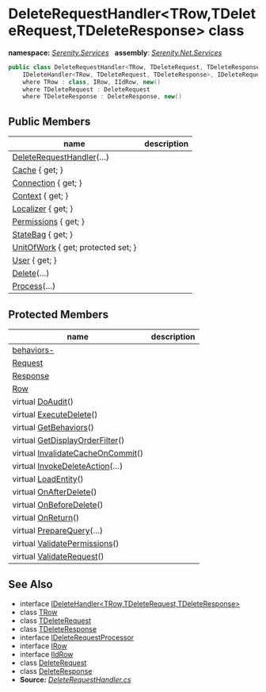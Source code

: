 # DeleteRequestHandler&lt;TRow,TDeleteRequest,TDeleteResponse&gt; class
**namespace:** *[Serenity.Services](../README.md#serenity.services-namespace)*   **assembly**: *[Serenity.Net.Services](../README.md)*

```csharp
public class DeleteRequestHandler<TRow, TDeleteRequest, TDeleteResponse> : 
    IDeleteHandler<TRow, TDeleteRequest, TDeleteResponse>, IDeleteRequestProcessor
    where TRow : class, IRow, IIdRow, new()
    where TDeleteRequest : DeleteRequest
    where TDeleteResponse : DeleteResponse, new()
```

## Public Members

| name | description |
| --- | --- |
| [DeleteRequestHandler](DeleteRequestHandler-3/DeleteRequestHandler.md)(…) |  |
| [Cache](DeleteRequestHandler-3/Cache.md) { get; } |  |
| [Connection](DeleteRequestHandler-3/Connection.md) { get; } |  |
| [Context](DeleteRequestHandler-3/Context.md) { get; } |  |
| [Localizer](DeleteRequestHandler-3/Localizer.md) { get; } |  |
| [Permissions](DeleteRequestHandler-3/Permissions.md) { get; } |  |
| [StateBag](DeleteRequestHandler-3/StateBag.md) { get; } |  |
| [UnitOfWork](DeleteRequestHandler-3/UnitOfWork.md) { get; protected set; } |  |
| [User](DeleteRequestHandler-3/User.md) { get; } |  |
| [Delete](DeleteRequestHandler-3/Delete.md)(…) |  |
| [Process](DeleteRequestHandler-3/Process.md)(…) |  |

## Protected Members

| name | description |
| --- | --- |
| [behaviors-](DeleteRequestHandler-3/behaviors-.md) |  |
| [Request](DeleteRequestHandler-3/Request.md) |  |
| [Response](DeleteRequestHandler-3/Response.md) |  |
| [Row](DeleteRequestHandler-3/Row.md) |  |
| virtual [DoAudit](DeleteRequestHandler-3/DoAudit.md)() |  |
| virtual [ExecuteDelete](DeleteRequestHandler-3/ExecuteDelete.md)() |  |
| virtual [GetBehaviors](DeleteRequestHandler-3/GetBehaviors.md)() |  |
| virtual [GetDisplayOrderFilter](DeleteRequestHandler-3/GetDisplayOrderFilter.md)() |  |
| virtual [InvalidateCacheOnCommit](DeleteRequestHandler-3/InvalidateCacheOnCommit.md)() |  |
| virtual [InvokeDeleteAction](DeleteRequestHandler-3/InvokeDeleteAction.md)(…) |  |
| virtual [LoadEntity](DeleteRequestHandler-3/LoadEntity.md)() |  |
| virtual [OnAfterDelete](DeleteRequestHandler-3/OnAfterDelete.md)() |  |
| virtual [OnBeforeDelete](DeleteRequestHandler-3/OnBeforeDelete.md)() |  |
| virtual [OnReturn](DeleteRequestHandler-3/OnReturn.md)() |  |
| virtual [PrepareQuery](DeleteRequestHandler-3/PrepareQuery.md)(…) |  |
| virtual [ValidatePermissions](DeleteRequestHandler-3/ValidatePermissions.md)() |  |
| virtual [ValidateRequest](DeleteRequestHandler-3/ValidateRequest.md)() |  |

## See Also

* interface [IDeleteHandler&lt;TRow,TDeleteRequest,TDeleteResponse&gt;](IDeleteHandler-3.md)
* class [TRow](../Serenity.Net.Services/DeleteRequestHandler-3.TRow.md)
* class [TDeleteRequest](../Serenity.Net.Services/DeleteRequestHandler-3.TDeleteRequest.md)
* class [TDeleteResponse](../Serenity.Net.Services/DeleteRequestHandler-3.TDeleteResponse.md)
* interface [IDeleteRequestProcessor](IDeleteRequestProcessor.md)
* interface [IRow](../Serenity.Net.Entity/../Serenity.Data/IRow.md)
* interface [IIdRow](../Serenity.Net.Entity/../Serenity.Data/IIdRow.md)
* class [DeleteRequest](DeleteRequest.md)
* class [DeleteResponse](DeleteResponse.md)
* **Source:** *[DeleteRequestHandler.cs](https://github.com/serenity-is/Serenity/blob/master/src/Serenity.Net.Services/RequestHandlers/Delete/DeleteRequestHandler.cs)*
